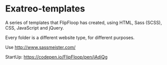 # Exatreo-templates
A series of templates that FlipFloop has created, using HTML, Sass (SCSS), CSS, JavaScript and jQuery.

Every folder is a different website type, for different purposes.

Use http://www.sassmeister.com/

StartUp: https://codepen.io/FlipFloop/pen/jAdjQg
